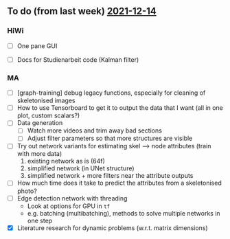 ## To do (from last week) [2021-12-14](unlisted/minutes/2021-12-14.md)
### HiWi
* [ ] One pane GUI
* [ ] Docs for Studienarbeit code (Kalman filter)  


### MA
* [ ] [graph-training] debug legacy functions, especially for cleaning of skeletonised images
* [ ] How to use Tensorboard to get it to output the data that I want (all in one plot, custom scalars?)
* [ ] Data generation
	* [ ] Watch more videos and trim away bad sections
	* [ ] Adjust filter parameters so that more structures are visible
* [ ] Try out network variants for estimating skel --> node attributes (train with more data)
	1. existing network as is (64f)
	2. simplified network (in UNet structure)
	3. simplified network + more filters near the attribute outputs
* [ ] How much time does it take to predict the attributes from a skeletonised photo?
* [ ] Edge detection network with threading  
	* Look at options for GPU in `tf`
	* e.g. batching (multibatching), methods to solve multiple networks in one step
* [x] Literature research for dynamic problems (w.r.t. matrix dimensions)